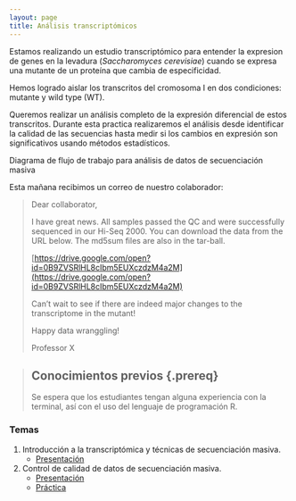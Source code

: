```yaml
---
layout: page
title: Análisis transcriptómicos
---
```


Estamos realizando un estudio transcriptómico para entender la expresion de genes
en la levadura (*Saccharomyces cerevisiae*) cuando se expresa una 
mutante de un proteína que cambia de especificidad.

Hemos logrado aislar los transcritos del cromosoma I en dos condiciones: mutante y 
wild type (WT).

Queremos realizar un análisis completo de la expresión diferencial de estos transcritos. 
Durante esta practica realizaremos el análisis desde identificar la calidad de las secuencias
hasta medir si los cambios en expresión son significativos usando métodos estadísticos.

Diagrama de flujo de trabajo para análisis de datos de secuenciación masiva

Esta mañana recibimos un correo de nuestro colaborador:

>
>Dear collaborator,
>
>I have great news. All samples passed the QC and were successfully sequenced in 
>our Hi-Seq 2000. You can download the data from the URL below. The md5sum files are also 
>in the tar-ball.  
>
>[https://drive.google.com/open?id=0B9ZVSRlHL8cIbm5EUXczdzM4a2M](https://drive.google.com/open?id=0B9ZVSRlHL8cIbm5EUXczdzM4a2M)
>
>Can’t wait to see if there are indeed major changes to the transcriptome in the mutant! 
>
>Happy data wranggling!
>
>Professor X


> ## Conocimientos previos {.prereq}
>
> Se espera que los estudiantes tengan alguna experiencia con la terminal,
> así con el uso del lenguaje de programación R. 


### Temas


1. Introducción a la transcriptómica y técnicas de secuenciación masiva. 
	* [Presentación](SLIDES/TIB2017_1.pdf)
2. Control de calidad de datos de secuenciación masiva.
	* [Presentación](SLIDES/TIB2017_2.pdf)
	* [Práctica](01-quality.html)

<!--
3. Ensamble de transcriptomas *de novo*.
	* [Presentación](SLIDES/TIB2017_3.pdf)
	* [Práctica](02-assembly_denovo.html)
4. Alineamiento de lecturas y transcritos.
	* [Presentación](SLIDES/TIB2017_4.pdf)
	* [Práctica](03-mapping.html)
5. Ensamble de transcriptomas guiado.
	* [Presentación](SLIDES/TIB2017_5.pdf)
	* [Práctica](04-assembly_guided.html)
6. Navegadores de genomas y transcriptomas.
	* [Presentación](SLIDES/TIB2017_6.pdf)
	* [Práctica](05-browsers.html)
7. Análisis de expresión diferencial.
	* [Presentación](SLIDES/TIB2017_7.pdf)
	* [Práctica](06-expression.html)
8. Anotación.
	* [Presentación](SLIDES/TIB2017_8.pdf)
	* [Práctica](07-annotation.html)
<!--
-->








